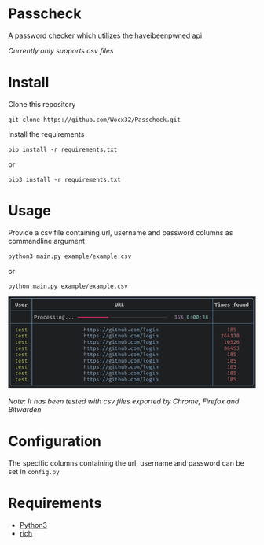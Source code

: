 # Passcheck
A password checker which utilizes the haveibeenpwned api

_Currently only supports csv files_

# Install
Clone this repository

    git clone https://github.com/Wocx32/Passcheck.git

Install the requirements

    pip install -r requirements.txt

or

    pip3 install -r requirements.txt

# Usage

Provide a csv file containing url, username and password columns as commandline argument

    python3 main.py example/example.csv

or

    python main.py example/example.csv


![Example](/.resources/examp.png)

_Note: It has been tested with csv files exported by Chrome, Firefox and Bitwarden_

# Configuration

The specific columns containing the url, username and password can be set in `config.py`

# Requirements
- [Python3](https://www.python.org/)
- [rich](https://github.com/Textualize/rich)